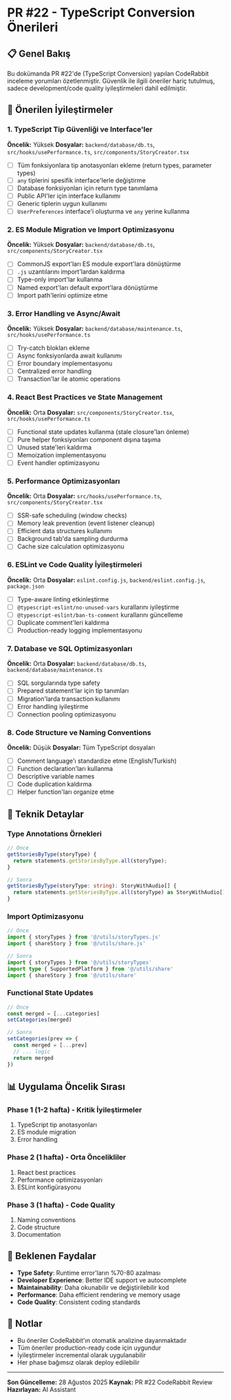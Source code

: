 # PR #22 - TypeScript Conversion Önerileri

## 📋 Genel Bakış

Bu dokümanda PR #22'de (TypeScript Conversion) yapılan CodeRabbit inceleme yorumları özetlenmiştir. Güvenlik ile ilgili öneriler hariç tutulmuş, sadece development/code quality iyileştirmeleri dahil edilmiştir.

## 🎯 Önerilen İyileştirmeler

### 1. TypeScript Tip Güvenliği ve Interface'ler
**Öncelik:** Yüksek
**Dosyalar:** `backend/database/db.ts`, `src/hooks/usePerformance.ts`, `src/components/StoryCreator.tsx`

- [ ] Tüm fonksiyonlara tip anotasyonları ekleme (return types, parameter types)
- [ ] `any` tiplerini spesifik interface'lerle değiştirme
- [ ] Database fonksiyonları için return type tanımlama
- [ ] Public API'ler için interface kullanımı
- [ ] Generic tiplerin uygun kullanımı
- [ ] `UserPreferences` interface'i oluşturma ve `any` yerine kullanma

### 2. ES Module Migration ve Import Optimizasyonu
**Öncelik:** Yüksek
**Dosyalar:** `backend/database/db.ts`, `src/components/StoryCreator.tsx`

- [ ] CommonJS export'ları ES module export'lara dönüştürme
- [ ] `.js` uzantılarını import'lardan kaldırma
- [ ] Type-only import'lar kullanma
- [ ] Named export'ları default export'lara dönüştürme
- [ ] Import path'lerini optimize etme

### 3. Error Handling ve Async/Await
**Öncelik:** Yüksek
**Dosyalar:** `backend/database/maintenance.ts`, `src/hooks/usePerformance.ts`

- [ ] Try-catch blokları ekleme
- [ ] Async fonksiyonlarda await kullanımı
- [ ] Error boundary implementasyonu
- [ ] Centralized error handling
- [ ] Transaction'lar ile atomic operations

### 4. React Best Practices ve State Management
**Öncelik:** Orta
**Dosyalar:** `src/components/StoryCreator.tsx`, `src/hooks/usePerformance.ts`

- [ ] Functional state updates kullanma (stale closure'ları önleme)
- [ ] Pure helper fonksiyonları component dışına taşıma
- [ ] Unused state'leri kaldırma
- [ ] Memoization implementasyonu
- [ ] Event handler optimizasyonu

### 5. Performance Optimizasyonları
**Öncelik:** Orta
**Dosyalar:** `src/hooks/usePerformance.ts`, `src/components/StoryCreator.tsx`

- [ ] SSR-safe scheduling (window checks)
- [ ] Memory leak prevention (event listener cleanup)
- [ ] Efficient data structures kullanımı
- [ ] Background tab'da sampling durdurma
- [ ] Cache size calculation optimizasyonu

### 6. ESLint ve Code Quality İyileştirmeleri
**Öncelik:** Orta
**Dosyalar:** `eslint.config.js`, `backend/eslint.config.js`, `package.json`

- [ ] Type-aware linting etkinleştirme
- [ ] `@typescript-eslint/no-unused-vars` kurallarını iyileştirme
- [ ] `@typescript-eslint/ban-ts-comment` kurallarını güncelleme
- [ ] Duplicate comment'leri kaldırma
- [ ] Production-ready logging implementasyonu

### 7. Database ve SQL Optimizasyonları
**Öncelik:** Orta
**Dosyalar:** `backend/database/db.ts`, `backend/database/maintenance.ts`

- [ ] SQL sorgularında type safety
- [ ] Prepared statement'lar için tip tanımları
- [ ] Migration'larda transaction kullanımı
- [ ] Error handling iyileştirme
- [ ] Connection pooling optimizasyonu

### 8. Code Structure ve Naming Conventions
**Öncelik:** Düşük
**Dosyalar:** Tüm TypeScript dosyaları

- [ ] Comment language'ı standardize etme (English/Turkish)
- [ ] Function declaration'ları kullanma
- [ ] Descriptive variable names
- [ ] Code duplication kaldırma
- [ ] Helper function'ları organize etme

## 🔧 Teknik Detaylar

### Type Annotations Örnekleri
```typescript
// Önce
getStoriesByType(storyType) {
  return statements.getStoriesByType.all(storyType);
}

// Sonra
getStoriesByType(storyType: string): StoryWithAudio[] {
  return statements.getStoriesByType.all(storyType) as StoryWithAudio[];
}
```

### Import Optimizasyonu
```typescript
// Önce
import { storyTypes } from '@/utils/storyTypes.js'
import { shareStory } from '@/utils/share.js'

// Sonra
import { storyTypes } from '@/utils/storyTypes'
import type { SupportedPlatform } from '@/utils/share'
import { shareStory } from '@/utils/share'
```

### Functional State Updates
```typescript
// Önce
const merged = [...categories]
setCategories(merged)

// Sonra
setCategories(prev => {
  const merged = [...prev]
  // ... logic
  return merged
})
```

## 📊 Uygulama Öncelik Sırası

### Phase 1 (1-2 hafta) - Kritik İyileştirmeler
1. TypeScript tip anotasyonları
2. ES module migration
3. Error handling

### Phase 2 (1 hafta) - Orta Öncelikliler
1. React best practices
2. Performance optimizasyonları
3. ESLint konfigürasyonu

### Phase 3 (1 hafta) - Code Quality
1. Naming conventions
2. Code structure
3. Documentation

## 🎯 Beklenen Faydalar

- **Type Safety**: Runtime error'ların %70-80 azalması
- **Developer Experience**: Better IDE support ve autocomplete
- **Maintainability**: Daha okunabilir ve değiştirilebilir kod
- **Performance**: Daha efficient rendering ve memory usage
- **Code Quality**: Consistent coding standards

## 📝 Notlar

- Bu öneriler CodeRabbit'ın otomatik analizine dayanmaktadır
- Tüm öneriler production-ready code için uygundur
- İyileştirmeler incremental olarak uygulanabilir
- Her phase bağımsız olarak deploy edilebilir

---

**Son Güncelleme:** 28 Ağustos 2025
**Kaynak:** PR #22 CodeRabbit Review
**Hazırlayan:** AI Assistant

